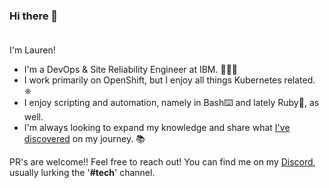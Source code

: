 ### Hi there 👋<br><br>

I'm Lauren!<br>
- I'm a DevOps & Site Reliability Engineer at IBM. 👨🏻‍💻<br>
- I work primarily on OpenShift, but I enjoy all things Kubernetes related. ⎈<br>
- I enjoy scripting and automation, namely in Bash⌨️ and lately Ruby💎, as well.
- I'm always looking to expand my knowledge and share what [I've discovered](https://youtu.be/FdsCX8ccYXs?si=GvYOo2xXwQ3WPfTt&t=153) on my journey. 📚<br>

PR's are welcome!! Feel free to reach out! You can find me on my [Discord](https://discord.gg/VDmS4ty2aS), usually lurking the '__#tech__' channel.



<!--
**llajas/llajas** is a ✨ _special_ ✨ repository because its `README.md` (this file) appears on your GitHub profile.

Here are some ideas to get you started:

- 🔭 I’m currently working on ...
- 🌱 I’m currently learning ...
- 👯 I’m looking to collaborate on ...
- 🤔 I’m looking for help with ...
- 💬 Ask me about ...
- 📫 How to reach me: ...
- 😄 Pronouns: ...
- ⚡ Fun fact: ...
-->
